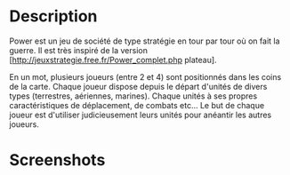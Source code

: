 # Description

Power est un jeu de société de type stratégie en tour par tour où on fait la guerre. Il est très inspiré de la version [http://jeuxstrategie.free.fr/Power_complet.php plateau].

En un mot, plusieurs joueurs (entre 2 et 4) sont positionnés dans les coins de la carte. Chaque joueur dispose depuis le départ d'unités de divers types (terrestres, aériennes, marines). Chaque unités à ses propres caractéristiques de déplacement, de combats etc... Le but de chaque joueur est d'utiliser judicieusement leurs unités pour anéantir les autres joueurs.

# Screenshots


